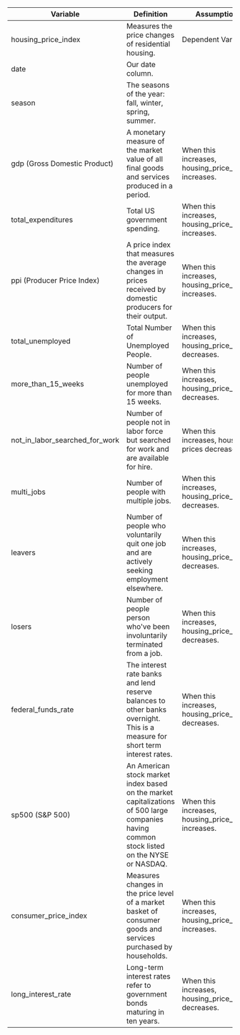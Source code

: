<table>
    <thead>
        <tr>
            <th>Variable</th>
            <th>Definition</th>
            <th>Assumption</th>
            <th>Link</th>
        </tr>
    </thead>
    <tbody>
        <tr>
            <td>housing_price_index</td>
            <td>Measures the price changes of residential housing.</td>
            <td>Dependent Variable.</td>
            <td>https://fred.stlouisfed.org/series/USSTHPI</td>
        </tr>
        <tr>
            <td>date</td>
            <td>Our date column.</td>
            <td></td>
            <td></td>
        </tr>
        <tr>
            <td>season</td>
            <td>The seasons of the year: fall, winter, spring, summer.</td>
            <td></td>
            <td></td>
        </tr>
        <tr>
            <td>gdp (Gross Domestic Product)</td>
            <td>A monetary measure of the market value of all final goods and services produced in a period.</td>
            <td>When this increases, housing_price_index increases.</td>
            <td>https://fred.stlouisfed.org/series/GDP</td>
        </tr>
        <tr>
            <td>total_expenditures</td>
            <td>Total US government spending.</td>
            <td>When this increases, housing_price_index increases.</td>
            <td>https://fred.stlouisfed.org/series/W068RCQ027SBEA</td>
        </tr>
        <tr>
            <td>ppi (Producer Price Index)</td>
            <td>A price index that measures the average changes in prices received by domestic producers for their output.</td>
            <td>When this increases, housing_price_index increases.</td>
            <td>https://fred.stlouisfed.org/series/PPIACO</td>
        </tr>
        <tr>
            <td>total_unemployed</td>
            <td>Total Number of Unemployed People.</td>
            <td>When this increases, housing_price_index decreases.</td>
            <td>https://fred.stlouisfed.org/series/U6RATE</td>
        </tr>
        <tr>
            <td>more_than_15_weeks</td>
            <td>Number of people unemployed for more than 15 weeks.</td>
            <td>When this increases, housing_price_index decreases.</td>
            <td>https://fred.stlouisfed.org/series/UEMP15OV</td>
        </tr>
        <tr>
            <td>not_in_labor_searched_for_work</td>
            <td>Number of people not in labor force but searched for work and are available for hire.</td>
            <td>When this increases, housing prices decreases.</td>
            <td>https://fred.stlouisfed.org/series/LNU05026642</td>
        </tr>
        <tr>
            <td>multi_jobs</td>
            <td>Number of people with multiple jobs.</td>
            <td>When this increases, housing_price_index decreases.</td>
            <td>https://fred.stlouisfed.org/series/LNS12026620</td>
        </tr>
        <tr>
            <td>leavers</td>
            <td>Number of people who voluntarily quit one job and are actively seeking employment elsewhere.</td>
            <td>When this increases, housing_price_index decreases.</td>
            <td>https://fred.stlouisfed.org/series/LNS13023705</td>
        </tr>
        <tr>
            <td>losers</td>
            <td>Number of people person who've been involuntarily terminated from a job.</td>
            <td>When this increases, housing_price_index decreases.</td>
            <td>https://fred.stlouisfed.org/series/U2RATE</td>
        </tr>
        <tr>
            <td>federal_funds_rate</td>
            <td>The interest rate banks and lend reserve balances to other banks overnight. This is a measure for short term interest rates.</td>
            <td>When this increases, housing_price_index decreases.</td>
            <td>https://fred.stlouisfed.org/series/FEDFUNDS</td>
        </tr>
        <tr>
            <td>sp500 (S&P 500)</td>
            <td>An American stock market index based on the market capitalizations of 500 large companies having common stock listed on the NYSE or NASDAQ.</td>
            <td>When this increases, housing_price_index increases.</td>
            <td>http://www.irrationalexuberance.com/main.html?src=%2F</td>
        </tr>
        <tr>
            <td>consumer_price_index</td>
            <td>Measures changes in the price level of a market basket of consumer goods and services purchased by households.</td>
            <td>When this increases, housing_price_index increases.</td>
            <td>http://www.irrationalexuberance.com/main.html?src=%2F</td>
        </tr>
        <tr>
            <td>long_interest_rate</td>
            <td>Long-term interest rates refer to government bonds maturing in ten years.</td>
            <td>When this increases, housing_price_index decreases.</td>
            <td>http://www.irrationalexuberance.com/main.html?src=%2F</td>
        </tr>
    </tbody>
</table>
